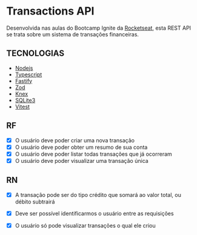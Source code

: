 # Transactions API

Desenvolvida nas aulas do Bootcamp Ignite da [Rocketseat](https://rocketseat.com.br),
esta REST API se trata sobre um sistema de transações financeiras.

## TECNOLOGIAS

- [Nodejs](https://nodejs.org/en)
- [Typescript](https://www.typescriptlang.org/docs/)
- [Fastify](https://fastify.dev/)
- [Zod](https://zod.dev/)
- [Knex](https://knexjs.org/)
- [SQLite3](https://www.sqlite.org/docs.html)
- [Vitest](https://vitest.dev/)



## RF

- [x] O usuário deve poder criar uma nova transação
- [x] O usuário deve poder obter um resumo de sua conta
- [x] O usuário deve poder listar todas transações que já ocorreram
- [x] O usuário deve poder visualizar uma transação única

##  RN

- [x] A transação pode ser do tipo crédito que somará ao valor total, ou débito subtrairá
- [x] Deve ser possível identificarmos o usuário entre as requisições 
- [x] O usuário só pode visualizar transações o qual ele criou

